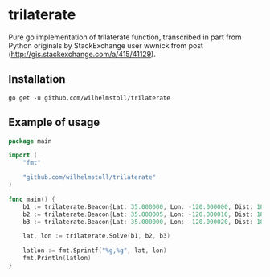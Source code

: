 # trilaterate

Pure go implementation of trilaterate function, transcribed in part from Python originals by StackExchange user wwnick from post (http://gis.stackexchange.com/a/415/41129).


## Installation

```
go get -u github.com/wilhelmstoll/trilaterate
```

## Example of usage

```go
package main

import (
	"fmt"

	"github.com/wilhelmstoll/trilaterate"
)

func main() {
	b1 := trilaterate.Beacon{Lat: 35.000000, Lon: -120.000000, Dist: 189.419265289145}
	b2 := trilaterate.Beacon{Lat: 35.000005, Lon: -120.000010, Dist: 189.420325082156}
	b3 := trilaterate.Beacon{Lat: 35.000000, Lon: -120.000020, Dist: 189.420689733286}

	lat, lon := trilaterate.Solve(b1, b2, b3)

	latlon := fmt.Sprintf("%g,%g", lat, lon)
	fmt.Println(latlon)
}
```
